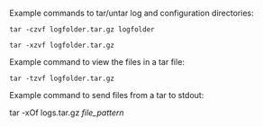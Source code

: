 Example commands to tar/untar log and configuration directories: 

`tar -czvf logfolder.tar.gz logfolder`

`tar -xzvf logfolder.tar.gz`


Example command to view the files in a tar file:

`tar -tzvf logfolder.tar.gz`


Example command to send files from a tar to stdout:

tar -xOf logs.tar.gz *file_pattern* 
